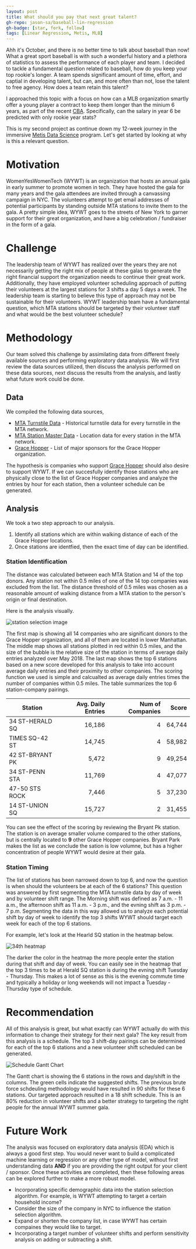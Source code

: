 ```yaml
---
layout: post
title: What should you pay that next great talent?
gh-repo: jason-sa/baseball-lin-regression
gh-badge: [star, fork, follow]
tags: [Linear Regression, Metis, MLB]
---
```


Ahh it's October, and there is no better time to talk about baseball than now! What a great sport baseball is with such a wonderful history and a plethora of statistics to assess the performance of each player and team. I decided to tackle a fundamental question related to baseball, how do you keep your top rookie's longer. A team spends significant amount of time, effort, and captial in developing talent, but can, and more often than not, lose the talent to free agency. How does a team retain this talent?

I approached this topic with a focus on how can a MLB organization smartly offer a young player a contract to keep them longer than the minium 6 years, as part of the recent [CBA](http://m.mlb.com/glossary/transactions/free-agency). Specifically, can the salary in year 6 be predicted with only rookie year stats?

This is my second project as continue down my 12-week journey in the immersive [Metis Data Science](https://www.thisismetis.com/data-science-bootcamps) program. Let's get started by looking at why is this a relevant question.

# Motivation

WomenYesWomenTech (WYWT) is an organization that hosts an annual gala in early summer to promote women in tech. They have hosted the gala for many years and the gala attendees are invited through a canvassing campaign in NYC. The volunteers attempt to get email addresses of potential participants by standing outside MTA stations to invite them to the gala. A pretty simple idea, WYWT goes to the streets of New York to garner support for their great organization, and have a big celebration / fundraiser in the form of a gala.

# Challenge

The leadership team of WYWT has realized over the years they are not necessarily getting the right mix of people at these galas to generate the right financial support the organization needs to continue their great work. Additionally, they have employed volunteer scheduling approach of putting their volunteers at the largest stations for 3 shifts a day 5 days a week. The leadership team is starting to believe this type of approach may not be sustainable for their volunteers. WYWT leadership team have a fundamental question, which MTA stations should be targeted by their volunteer staff and what would be the best volunteer schedule?

# Methodology

Our team solved this challenge by assimilating data from different freely available sources and performing exploratory data analysis. We will first review the data sources utilized, then discuss the analysis performed on these data sources, next discuss the results from the analysis, and lastly what future work could be done.

## Data

We compiled the following data sources,

* [MTA Turnstile Data](http://web.mta.info/developers/turnstile.html) - Historical turnstile data for every turnstile in the MTA network.
* [MTA Station Master Data](https://data.cityofnewyork.us/Transportation/Subway-Stations/arq3-7z49) - Location data for every station in the MTA network.
* [Grace Hopper](https://ghc.anitab.org/2017-sponsorships/corporate-sponsors/) - List of major sponsors for the Grace Hopper organization.

The hypothesis is companies who support [Grace Hopper](https://ghc.anitab.org/) should also desire to support WYWT. If we can succesfully identify those stations who are physically close to the list of Grace Hopper companies and analyze the entries by hour for each station, then a volunteer schedule can be generated.

## Analysis

We took a two step approach to our analysis.

1. Identify all stations which are within walking distance of each of the Grace Hopper locations.
2. Once stations are identfied, then the exact time of day can be identified.

### Station Identification

The distance was calculated between each MTA Station and 14 of the top donors. Any station not within 0.5 miles of one of the 14 top companies was excluded from the list. The distance threshold of 0.5 miles was chosen as a reasonable amount of walking distance from a MTA station to the person's origin or final destination.  

Here is the analysis visually.  

![station selection image](/img/station_selection.svg)

The first map is showing all 14 companies who are significant donors to the Grace Hopper organization, and all of them are located in lower Manhattan. The middle map shows all stations plotted in red within 0.5 miles, and the size of the bubble is the relative size of the station in terms of average daily entries analyzed over May 2018. The last map shows the top 6 stations based on a new score developed for this analysis to take into account average daily entries and their proximity to other companies. The scoring function we used is simple and calcualted as average daily entries times the number of companies within 0.5 miles. The table summarizes the top 6 station-company pairings.

| Station | Avg. Daily Entries | Num of Companies | Score |
|---|---:|---:|---:|
| 34 ST-HERALD SQ | 16,186 | 4 | 64,744
| TIMES SQ-42 ST  | 14,745 | 4 | 58,982
| 42 ST-BRYANT PK | 5,472  | 9 | 49,254
| 34 ST-PENN STA  | 11,769 | 4 | 47,077
| 47-50 STS ROCK  | 7,446  | 5 | 37,230
| 14 ST-UNION SQ  | 15,727 | 2 | 31,455

You can see the effect of the scoring by reviewing the Bryant Pk station. The station is on average smaller volume compared to the other stations, but is centrally located to **9** other Grace Hopper companies. Bryant Park makes the list as we conclude the sation is low volumne, but has a higher concentration of people WYWT would desire at their gala.

### Station Timing

The list of stations has been narrowed down to top 6, and now the question is when should the volunteers be at each of the 6 stations? This question was answered by first segmenting the MTA turnstile data by day of week and by volunteer shift range. The Morning shift was defined as 7 a.m. - 11 a.m., the afternoon shift as 11 a.m. - 3 p.m., and the evning shift as 3 p.m. - 7 p.m. Segmenting the data in this way allowed us to analyze each potential shift by day of week to identify the top 3 shifts WYWT should target each week for each of the top 6 stations.  

For example, let's look at the Hearld SQ station in the heatmap below.

![34th heatmap](/img/34_ST-HERALD_SQ.svg)

The darker the color in the heatmap the more people enter the station during that shift and day of week. You can easily see in the heatmap that the top 3 times to be at Herald SQ station is during the evning shift Tuesday - Thursday. This makes a lot of sense as this is the evening commute time and typically a holiday or long weekends will not impact a Tuesday - Thursday type of schedule.

# Recommendation

All of this analysis is great, but what exactly can WYWT actually do with this information to change their strategy for their next gala? The key result from this analysis is a schedule. The top 3 shift-day pairings can be determined for each of the top 6 stations and a new volunteer shift scheduled can be generated.

![Schedule Gantt Chart](/img/gantt_schedule.png)

The Gantt chart is showing the 6 stations in the rows and day/shift in the columns. The green cells indicate the suggested shifts. The previous brute force schdeuling methodology would have resulted in 90 shifts for these 6 stations. Our targeted approach resulted in a 18 shift schedule. This is an 80% reduction in volunteer shifts and a better strategy to targeting the right people for the annual WYWT summer gala.

# Future Work

The analysis was focused on exploratory data analysis (EDA) which is always a good first step. You would never want to build a complicated machine learning or regression or any other type of model, without first understanding data **AND** if you are providing the right output for your client / sponsor. Once these activities are completed, then these following areas can be explored further to make a more robust model.

* Incorporating specific demographic data into the station selection algorithm. For example, is WYWT attempting to target a certain household income?
* Consider the size of the company in NYC to influence the station selection algorithm.
* Expand or shorten the company list, in case WYWT has certain compaines they would like to target.
* Incorporating a target number of volunteer shifts and perform sensitivity analysis on adding or subtracting a shift.  